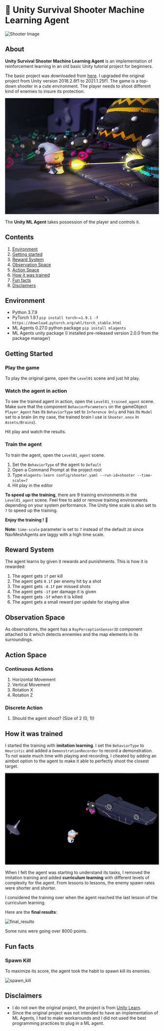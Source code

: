 # :gun: Unity Survival Shooter Machine Learning Agent
![Shooter Image](Images/demo_1.gif)
## About
**Unity Survival Shooter Machine Learning Agent** is an implementation of reinforcement learning in an old basic Unity tutorial project for beginners.

The basic project was downloaded from [here](https://unitylist.com/p/gbc/Unity3D-Survival-Shooter). I upgraded the original project from Unity version 2018.2.8f1 to 2021.1.25f1. The game is a top-down shooter in a cute environment. The player needs to shoot different kind of enemies to insure its protection.

![Shooter Image](Images/game-image.jpg)

The **Unity ML Agent** takes possession of the player and controls it.

## Contents
1. [Environment](#environment)
2. [Getting started](#getting-started)
3. [Reward System](#reward-system)
4. [Observation Space](#observation-space)
5. [Action Space](#action-space)
6. [How it was trained](#how-it-was-trained)
7. [Fun facts](#fun-facts)
8. [Disclaimers](#disclaimers)

## Environment
* Python 3.7.9
* PyTorch 1.9.1 `pip install torch~=1.9.1 -f https://download.pytorch.org/whl/torch_stable.html`
* ML Agents 0.27.0 python package `pip install mlagents`
* ML Agents unity package (I installed pre-released version 2.0.0 from the package manager)

## Getting Started

### Play the game

To play the original game, open the `Level01` scene and just hit play. 

### Watch the agent in action

To see the trained agent in action, open the `Level01_trained_agent` scene. Make sure that the component `BehaviorParameters` on the gameObject `Player_Agent` has its `BehaviorType` set to `Inference Only` and has its `Model` set to a brain (in my case, the trained brain I use is `Shooter.onnx` in `Assets/Brains`).

Hit play and watch the results.

### Train the agent

To train the agent, open the `Level01_agent` scene. 

1. Set the `BehaviorType` of the agent to `Default`
2. Open a Command Prompt at the project root
3. Type `mlagents-learn config/shooter.yaml --run-id=shooter --time-scale=7`
4. Hit play in the editor

**To speed up the training**, there are 9 training environments in the `Level01_agent` scene. Feel free to add or remove training environments depending on your system performance. The Unity time scale is also set to `7` to speed up the training.

**Enjoy the training !** :brain:

**Note:** `time-scale` parameter is set to `7` instead of the default `20` since NavMeshAgents are laggy with a high time scale.


## Reward System
The agent learns by given it rewards and punishments. This is how it is rewarded:

1. The agent gets `1f` per kill
2. The agent gets `0.1f` per enemy hit by a shot
3. The agent gets `-0.1f` per missed shots
4. The agent gets `-1f` per damage it is given
5. The agent gets `-5f` when it is killed
6. The agent gets a small reward per update for staying alive 

## Observation Space

As observations, the agent has a `RayPerceptionSensor3D` component attached to it which detects ennemies and the map elements in its surroundings.

## Action Space

### Continuous Actions

1. Horizontal Movement
2. Vertical Movement
3. Rotation X
4. Rotation Z

### Discrete Action

1. Should the agent shoot? (Size of 2 (0, 1))

## How it was trained

I started the training with **imitation learning**. I set the `BehaviorType` to `Heuristic` and added a `DemonstrationRecorder` to record a demonstration. To not waste much time with playing and recording, I cheated by adding an aimbot option to the agent to make it able to perfectly shoot the closest target.

![aimbot](Images/aimbot.gif)

When I felt the agent was starting to understand its tasks, I removed the imitation training and added **curriculum learning** with different levels of complexity for the agent. From lessons to lessons, the enemy spawn rates were shorter and shorter.

I considered the training over when the agent reached the last lesson of the curriculum learning.

Here are the **final results**:

![final_results](Images/demo_2.gif)

Some runs were going over 8000 points.

## Fun facts

### Spawn Kill

To maximize its score, the agent took the habit to spawn kill its enemies.

![spawn_kill](Images/spawn_kill.gif)


## Disclaimers

* I do not own the original project, the project is from [Unity Learn](https://learn.unity.com/project/survival-shooter-tutorial).
* Since the original project was not intended to have an implementation of ML Agents, I had to make workarounds and I did not used the best programming practices to plug in a ML agent.